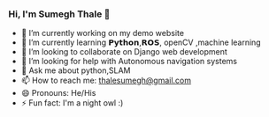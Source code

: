 ### Hi, I'm Sumegh Thale 👋


- 🔭 I’m currently working on my demo website
- 🌱 I’m currently learning 𝗣𝘆𝘁𝗵𝗼𝗻,𝗥𝗢𝗦, openCV ,machine learning
- 👯 I’m looking to collaborate on Django web development
- 🤔 I’m looking for help with Autonomous navigation systems
- 💬 Ask me about python,SLAM
- 📫 How to reach me: thalesumegh@gmail.com
- 😄 Pronouns: He/His
- ⚡ Fun fact: I'm a night owl :)

